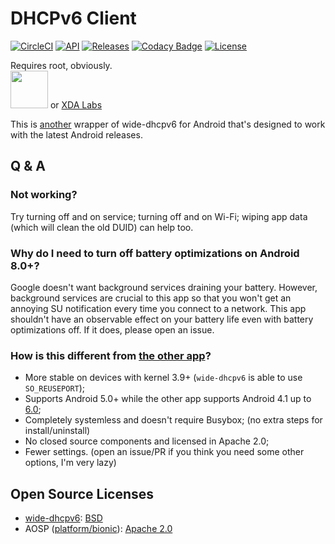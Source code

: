 # DHCPv6 Client

[![CircleCI](https://circleci.com/gh/Mygod/DHCPv6-Client-Android.svg?style=svg)](https://circleci.com/gh/Mygod/DHCPv6-Client-Android)
[![API](https://img.shields.io/badge/API-21%2B-brightgreen.svg?style=flat)](https://android-arsenal.com/api?level=21)
[![Releases](https://img.shields.io/github/downloads/Mygod/DHCPv6-Client-Android/total.svg)](https://github.com/Mygod/DHCPv6-Client-Android/releases)
[![Codacy Badge](https://api.codacy.com/project/badge/Grade/665184d6cb6d446680c5ec56680c59ce)](https://www.codacy.com/app/Mygod/DHCPv6-Client-Android?utm_source=github.com&amp;utm_medium=referral&amp;utm_content=Mygod/DHCPv6-Client-Android&amp;utm_campaign=Badge_Grade)
[![License](https://img.shields.io/badge/License-Apache%202.0-blue.svg)](https://opensource.org/licenses/Apache-2.0)

Requires root, obviously.  
<a href="https://play.google.com/store/apps/details?id=be.mygod.dhcpv6client" target="_blank"><img src="https://play.google.com/intl/en_us/badges/images/generic/en-play-badge.png" height="60"></a>
or <a href="https://labs.xda-developers.com/store/app/be.mygod.dhcpv6client" target="_blank">XDA Labs</a>

This is [another](https://github.com/realmar/DHCPv6-Client-Android) wrapper of wide-dhcpv6 for Android that's designed
 to work with the latest Android releases.


## Q & A

### Not working?

Try turning off and on service; turning off and on Wi-Fi; wiping app data (which will clean the old DUID) can help too.

### Why do I need to turn off battery optimizations on Android 8.0+?

Google doesn't want background services draining your battery. However, background services are crucial to this app so that you won't
 get an annoying SU notification every time you connect to a network. This app shouldn't have an observable effect on your battery life
 even with battery optimizations off. If it does, please open an issue.

### How is this different from [the other app](https://github.com/realmar/DHCPv6-Client-Android)?

* More stable on devices with kernel 3.9+ (`wide-dhcpv6` is able to use `SO_REUSEPORT`);
* Supports Android 5.0+ while the other app supports Android 4.1 up to [6.0](https://github.com/realmar/DHCPv6-Client-Android/issues/8);
* Completely systemless and doesn't require Busybox; (no extra steps for install/uninstall)
* No closed source components and licensed in Apache 2.0;
* Fewer settings. (open an issue/PR if you think you need some other options, I'm very lazy)


## Open Source Licenses

* [wide-dhcpv6](https://github.com/Mygod/wide-dhcpv6): [BSD](https://sourceforge.net/projects/wide-dhcpv6/)
* AOSP ([platform/bionic](https://android.googlesource.com/platform/bionic/+/68d0150221eb505a576f6ad5ca1f367b4ce547a0)): [Apache 2.0](https://source.android.com/setup/start/licenses#android-open-source-project-license)
